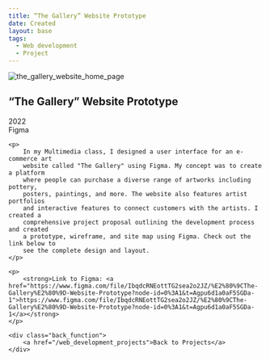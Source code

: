 ```yaml
---
title: “The Gallery” Website Prototype
date: Created
layout: base
tags:
  - Web development
  - Project
---
```


<div class="project_images">
    <img src="/images/the_gallery_website_home_page.png" alt="the_gallery_website_home_page">
 </div>

 <div class="project_bio">
    <h2>“The Gallery” Website Prototype</h2>
    <p>
        2022
        <br>
        Figma
    </p>

    <p>
        In my Multimedia class, I designed a user interface for an e-commerce art 
        website called "The Gallery" using Figma. My concept was to create a platform 
        where people can purchase a diverse range of artworks including pottery, 
        posters, paintings, and more. The website also features artist portfolios 
        and interactive features to connect customers with the artists. I created a 
        comprehensive project proposal outlining the development process and created 
        a prototype, wireframe, and site map using Figma. Check out the link below to 
        see the complete design and layout.
    </p>

    <p>
        <strong>Link to Figma: <a href="https://www.figma.com/file/IbqdcRNEottTG2sea2o2JZ/%E2%80%9CThe-Gallery%E2%80%9D-Website-Prototype?node-id=0%3A1&t=Agpu6d1a0aF5SGDa-1">https://www.figma.com/file/IbqdcRNEottTG2sea2o2JZ/%E2%80%9CThe-Gallery%E2%80%9D-Website-Prototype?node-id=0%3A1&t=Agpu6d1a0aF5SGDa-1</a></strong>
    </p>

    <div class="back_function">
        <a href="/web_development_projects">Back to Projects</a>
    </div>
 </div>
